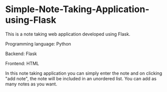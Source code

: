 # Simple-Note-Taking-Application-using-Flask
This is a note taking web application developed using Flask.

Programming language: Python

Backend: Flask

Frontend: HTML

In this note taking application you can simply enter the note and on clicking "add note", the note will be included in an unordered list. 
You can add as many notes as you want.
